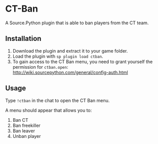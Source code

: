 # CT-Ban
A Source.Python plugin that is able to ban players from the CT team.

## Installation
1. Download the plugin and extract it to your game folder.
2. Load the plugin with ``sp plugin load ctban``.
3. To gain access to the CT Ban menu, you need to grant yourself the permission for ``ctban.open``: http://wiki.sourcepython.com/general/config-auth.html

## Usage
Type ``!ctban`` in the chat to open the CT Ban menu.

A menu should appear that allows you to:

1. Ban CT
2. Ban freekiller
3. Ban leaver
4. Unban player
